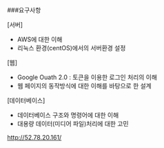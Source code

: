 ###요구사항

[서버]
- AWS에 대한 이해
- 리눅스 환경(centOS)에서의 서버환경 설정</li>

[웹]
- Google Ouath 2.0 : 토큰을 이용한 로그인 처리의 이해
- 웹 페이지의 동작방식에 대한 이해를 바탕으로 한 설계

[데이터베이스]
- 데이터베이스 구조와 명령어에 대한 이해
- 대용량 데이터(미디어 파일)처리에 대한 고민
 

http://52.78.20.161/ 
